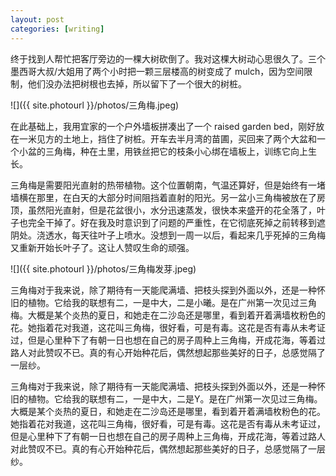 ```yaml
---
layout: post
categories: [writing]
---
```


终于找到人帮忙把客厅旁边的一棵大树砍倒了。我对这棵大树动心思很久了。三个墨西哥大叔/大姐用了两个小时把一颗三层楼高的树变成了 mulch，因为空间限制，他们没办法把树根也去掉，所以留下了一个很大的树桩。

![]({{ site.photourl }}/photos/三角梅.jpeg)

在此基础上，我用宜家的一个户外墙板拼凑出了一个 raised garden bed，刚好放在一米见方的土地上，挡住了树桩。开车去半月湾的苗圃，买回来了两个大盆和一个小盆的三角梅，种在土里，用铁丝把它的枝条小心绑在墙板上，训练它向上生长。

三角梅是需要阳光直射的热带植物。这个位置朝南，气温还算好，但是始终有一堵墙横在那里，在白天的大部分时间阻挡着直射的阳光。另一盆小三角梅被放在了房顶，虽然阳光直射，但是花盆很小，水分迅速蒸发，很快本来盛开的花全落了，叶子也完全干掉了。好在我及时意识到了问题的严重性，在它彻底死掉之前转移到遮阴处。浇透水，每天往叶子上喷水。没想到一周一以后，看起来几乎死掉的三角梅又重新开始长叶子了。这让人赞叹生命的顽强。

![]({{ site.photourl }}/photos/三角梅发芽.jpeg)

<p class="hidden" data-show="cc">
    三角梅对于我来说，除了期待有一天能爬满墙、把枝头探到外面以外，还是一种怀旧的植物。它给我的联想有二，一是中大，二是小曦。是在广州第一次见过三角梅。大概是某个炎热的夏日，和她走在二沙岛还是哪里，看到着开着满墙枚粉色的花。她指着花对我道，这花叫三角梅，很好看，可是有毒。这花是否有毒从未考证过，但是心里种下了有朝一日也想在自己的房子周种上三角梅，开成花海，等着过路人对此赞叹不已。真的有心开始种花后，偶然想起那些美好的日子，总感觉隔了一层纱。
</p>

<p class="hidden" data-show="y">
    三角梅对于我来说，除了期待有一天能爬满墙、把枝头探到外面以外，还是一种怀旧的植物。它给我的联想有二，一是中大，二是Y。是在广州第一次见过三角梅。大概是某个炎热的夏日，和她走在二沙岛还是哪里，看到着开着满墙枚粉色的花。她指着花对我道，这花叫三角梅，很好看，可是有毒。这花是否有毒从未考证过，但是心里种下了有朝一日也想在自己的房子周种上三角梅，开成花海，等着过路人对此赞叹不已。真的有心开始种花后，偶然想起那些美好的日子，总感觉隔了一层纱。
</p>
